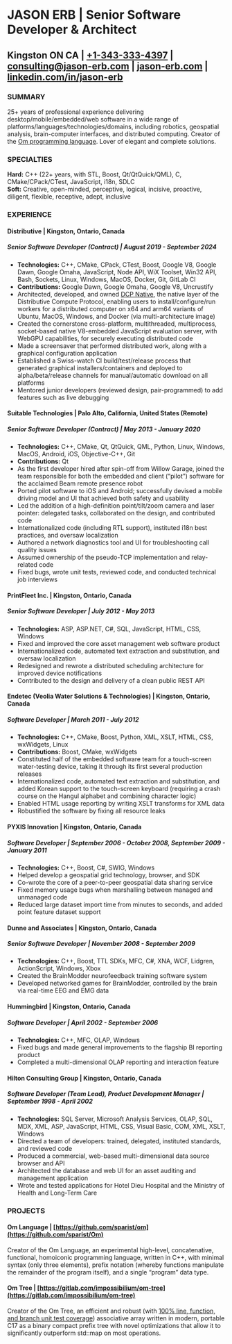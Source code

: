 # **JASON ERB** | Senior Software Developer & Architect

## Kingston ON CA | [\+1-343-333-4397](tel:+1-343-333-4397) | [consulting@jason-erb.com](mailto:consulting@jason-erb.com) | [jason-erb.com](https://jason-erb.com) | [linkedin.com/in/jason-erb](https://www.linkedin.com/in/jason-erb/)

### **SUMMARY**

25+ years of professional experience delivering desktop/mobile/embedded/web software in a wide range of platforms/languages/technologies/domains, including robotics, geospatial analysis, brain-computer interfaces, and distributed computing. Creator of the [Om programming language](https://www.om-language.com). Lover of elegant and complete solutions.

### **SPECIALTIES**

**Hard:** C++ (22+ years, with STL, Boost, Qt/QtQuick/QML), C, CMake/CPack/CTest, JavaScript, i18n, SDLC  
**Soft:** Creative, open-minded, perceptive, logical, incisive, proactive, diligent, flexible, receptive, adept, inclusive

### **EXPERIENCE**

#### **Distributive** | Kingston, Ontario, Canada

##### Senior Software Developer (Contract) | August 2019 \- September 2024

* **Technologies:** C++, CMake, CPack, CTest, Boost, Google V8, Google Dawn, Google Omaha, JavaScript, Node API, WiX Toolset, Win32 API, Bash, Sockets, Linux, Windows, MacOS, Docker, Git, GitLab CI  
* **Contributions:** Google Dawn, Google Omaha, Google V8, Uncrustify  
* Architected, developed, and owned [DCP Native](https://gitlab.com/Distributed-Compute-Protocol/dcp-native), the native layer of the Distributive Compute Protocol, enabling users to install/configure/run workers for a distributed computer on x64 and arm64 variants of Ubuntu, MacOS, Windows, and Docker (via multi-architecture image)  
* Created the cornerstone cross-platform, multithreaded, multiprocess, socket-based native V8-embedded JavaScript evaluation server, with WebGPU capabilities, for securely executing distributed code  
* Made a screensaver that performed distributed work, along with a graphical configuration application  
* Established a Swiss-watch CI build/test/release process that generated graphical installers/containers and deployed to alpha/beta/release channels for manual/automatic download on all platforms  
* Mentored junior developers (reviewed design, pair-programmed) to add features such as live debugging

#### **Suitable Technologies** | Palo Alto, California, United States (Remote)

##### Senior Software Developer (Contract) | May 2013 \- January 2020

* **Technologies:** C++, CMake, Qt, QtQuick, QML, Python, Linux, Windows, MacOS, Android, iOS, Objective-C++, Git  
* **Contributions:** Qt  
* As the first developer hired after spin-off from Willow Garage, joined the team responsible for both the embedded and client (“pilot”) software for the acclaimed Beam remote presence robot  
* Ported pilot software to iOS and Android; successfully devised a mobile driving model and UI that achieved both safety and usability  
* Led the addition of a high-definition point/tilt/zoom camera and laser pointer: delegated tasks, collaborated on the design, and contributed code  
* Internationalized code (including RTL support), instituted i18n best practices, and oversaw localization  
* Authored a network diagnostics tool and UI for troubleshooting call quality issues  
* Assumed ownership of the pseudo-TCP implementation and relay-related code  
* Fixed bugs, wrote unit tests, reviewed code, and conducted technical job interviews

#### **PrintFleet Inc.** | Kingston, Ontario, Canada

##### Senior Software Developer | July 2012 \- May 2013

* **Technologies:** ASP, ASP.NET, C\#, SQL, JavaScript, HTML, CSS, Windows  
* Fixed and improved the core asset management web software product  
* Internationalized code, automated text extraction and substitution, and oversaw localization  
* Redesigned and rewrote a distributed scheduling architecture for improved device notifications  
* Contributed to the design and delivery of a clean public REST API

#### **Endetec (Veolia Water Solutions & Technologies)** | Kingston, Ontario, Canada

##### Software Developer | March 2011 \- July 2012

* **Technologies:** C++, CMake, Boost, Python, XML, XSLT, HTML, CSS, wxWidgets, Linux  
* **Contributions:** Boost, CMake, wxWidgets  
* Constituted half of the embedded software team for a touch-screen water-testing device, taking it through its first several production releases  
* Internationalized code, automated text extraction and substitution, and added Korean support to the touch-screen keyboard (requiring a crash course on the Hangul alphabet and combining character logic)  
* Enabled HTML usage reporting by writing XSLT transforms for XML data  
* Robustified the software by fixing all resource leaks

#### **PYXIS Innovation** | Kingston, Ontario, Canada

##### Software Developer | September 2006 \- October 2008, September 2009 \- January 2011

* **Technologies:** C++, Boost, C\#, SWIG, Windows  
* Helped develop a geospatial grid technology, browser, and SDK  
* Co-wrote the core of a peer-to-peer geospatial data sharing service  
* Fixed memory usage bugs when marshalling between managed and unmanaged code  
* Reduced large dataset import time from minutes to seconds, and added point feature dataset support

#### **Dunne and Associates** | Kingston, Ontario, Canada

##### Senior Software Developer | November 2008 \- September 2009

* **Technologies:** C++, Boost, TTL SDKs, MFC, C\#, XNA, WCF, Lidgren, ActionScript, Windows, Xbox  
* Created the BrainModder neurofeedback training software system  
* Developed networked games for BrainModder, controlled by the brain via real-time EEG and EMG data

#### **Hummingbird** | Kingston, Ontario, Canada

##### Software Developer | April 2002 \- September 2006

* **Technologies:** C++, MFC, OLAP, Windows  
* Fixed bugs and made general improvements to the flagship BI reporting product  
* Completed a multi-dimensional OLAP reporting and interaction feature

#### **Hilton Consulting Group** | Kingston, Ontario, Canada

##### Software Developer (Team Lead), Product Development Manager | September 1998 \- April 2002

* **Technologies:** SQL Server, Microsoft Analysis Services, OLAP, SQL, MDX, XML, ASP, JavaScript, HTML, CSS, Visual Basic, COM, XML, XSLT, Windows  
* Directed a team of developers: trained, delegated, instituted standards, and reviewed code  
* Produced a commercial, web-based multi-dimensional data source browser and API  
* Architected the database and web UI for an asset auditing and management application  
* Wrote and tested applications for Hotel Dieu Hospital and the Ministry of Health and Long-Term Care

### **PROJECTS**

#### **Om Language** | [https://github.com/sparist/om](https://github.com/sparist/Om)

Creator of the Om Language, an experimental high-level, concatenative, functional, homoiconic programming language, written in C++, with minimal syntax (only three elements), prefix notation (whereby functions manipulate the remainder of the program itself), and a single “program” data type.

#### **Om Tree** | [https://gitlab.com/impossibilium/om-tree](https://gitlab.com/impossibilium/om-tree)

Creator of the Om Tree, an efficient and robust (with [100% line, function, and branch unit test coverage](https://impossibilium.gitlab.io/om-tree/gcovr/index.html)) associative array written in modern, portable C17 as a binary compact prefix tree with novel optimizations that allow it to significantly outperform std::map on most operations.